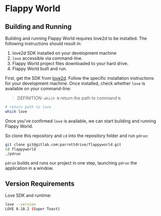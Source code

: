 # Flappy World

## Building and Running

Building and running Flappy World requires love2d to be installed. The following instructions should result in:

1. love2d SDK installed on your development machine
2. `love` accessible via command-line.
3. Flappy World project files downloaded to your hard drive.
4. Flappy World built and run.

First, get the SDK from [love2d](https://love2d.org/). Follow the specific installation instructions for your development machine. Once installed, check whether `love` is available on your command-line:

> DEFINITION: `which N` return the path to command `N`.

```bash
# return path to love
which love
```

Once you've confirmed `love` is available, we can start building and running Flappy World.

So clone this repository and `cd` into the repository folder and run `pdrun`:

```bash
git clone git@gitlab.com:parrottdrive/flappyworld.git
cd flappyworld
./pdrun
```

`pdrun` builds and runs our project in one step, launching `pdrun` the application in a window.

## Version Requirements

Love SDK and runtime:
```bash
love --version
LOVE 0.10.2 (Super Toast)
```
